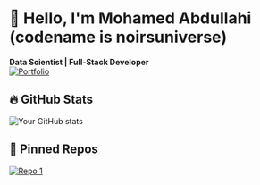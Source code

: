 # 👋 Hello, I'm Mohamed Abdullahi (codename is noirsuniverse)
**Data Scientist | Full-Stack Developer**  
[![Portfolio](https://img.shields.io/badge/-My_Portfolio-black?style=flat)](https://noirsuniverse.github.io)

## 🔥 GitHub Stats
![Your GitHub stats](https://github-readme-stats.vercel.app/api?username=yourusername&show_icons=true&theme=radical)

## 📌 Pinned Repos
[![Repo 1](https://github-readme-stats.vercel.app/api/pin/?username=yourusername&repo=reponame)](https://github.com/yourusername/reponame)
